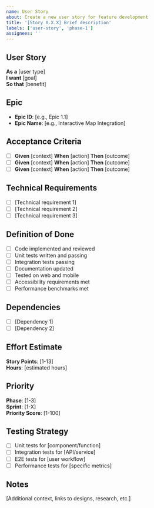 ```yaml
---
name: User Story
about: Create a new user story for feature development
title: '[Story X.X.X] Brief description'
labels: ['user-story', 'phase-1']
assignees: ''
---
```


## User Story
**As a** [user type]  
**I want** [goal]  
**So that** [benefit]

## Epic
- **Epic ID**: [e.g., Epic 1.1]
- **Epic Name**: [e.g., Interactive Map Integration]

## Acceptance Criteria
- [ ] **Given** [context] **When** [action] **Then** [outcome]
- [ ] **Given** [context] **When** [action] **Then** [outcome]
- [ ] **Given** [context] **When** [action] **Then** [outcome]

## Technical Requirements
- [ ] [Technical requirement 1]
- [ ] [Technical requirement 2]
- [ ] [Technical requirement 3]

## Definition of Done
- [ ] Code implemented and reviewed
- [ ] Unit tests written and passing
- [ ] Integration tests passing
- [ ] Documentation updated
- [ ] Tested on web and mobile
- [ ] Accessibility requirements met
- [ ] Performance benchmarks met

## Dependencies
- [ ] [Dependency 1]
- [ ] [Dependency 2]

## Effort Estimate
**Story Points**: [1-13]  
**Hours**: [estimated hours]

## Priority
**Phase**: [1-3]  
**Sprint**: [1-X]  
**Priority Score**: [1-100]

## Testing Strategy
- [ ] Unit tests for [component/function]
- [ ] Integration tests for [API/service]
- [ ] E2E tests for [user workflow]
- [ ] Performance tests for [specific metrics]

## Notes
[Additional context, links to designs, research, etc.]
